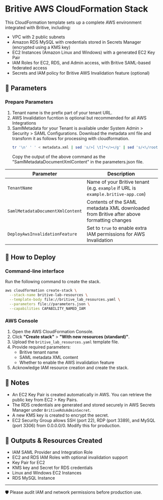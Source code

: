 # Britive AWS CloudFormation Stack

This CloudFormation template sets up a complete AWS environment integrated with Britive, including:
- VPC with 2 public subnets
- Amazon RDS MySQL with credentials stored in Secrets Manager (encrypted using a KMS key)
- EC2 Instances (Amazon Linux and Windows) with a generated EC2 Key Pair
- IAM Roles for EC2, RDS, and Admin access, with Britive SAML-based federated access
- Secrets and IAM policy for Britive AWS Invalidation feature (optional)

## 🔧 Parameters

### Prepare Parameters

1. Tenant name is the prefix part of your tenant URL.
2. AWS Invalidation fucntion is optional but recommended for all AWS Integrations
3. SamlMetadata for your Tenant is available under System Admin > Security > SAML Configurations.
   Download the metadata xml file and transform it as follows for processing with cloudformation.
   ```bash
   tr '\n' ' ' < metadata.xml | sed 's/>[ \t]*</></g' | sed 's/<\/root><root>/<\/root>\n<root>/g' | sed 's/"/\\"/g'
   ```
   Copy the output of the above command as the "SamlMetadataDocumentXmlContent" in the parameters.json file.

| Parameter                         | Description                                                                                |
|-----------------------------------|--------------------------------------------------------------------------------------------|
| `TenantName`                      | Name of your Britive tenant (e.g. `example` if URL is `example.britive-app.com`)           |
| `SamlMetadataDocumentXmlContent`  | Contents of the SAML metadata XML downloaded from Britive after above formatting changes   |
| `DeployAwsInvalidationFeature`    | Set to `true` to enable extra IAM permissions for AWS Invalidation                         |


## 🚀 How to Deploy

### Command-line interface

Run the following command to create the stack.
```bash
aws cloudformation create-stack \
  --stack-name britive-lab-resources \
  --template-body file://britive_lab_resources.yaml \
  --parameters file://parameters.json \
  --capabilities CAPABILITY_NAMED_IAM
```

### AWS Console

1. Open the AWS CloudFormation Console.
2. Click **"Create stack"** > **"With new resources (standard)"**.
3. Upload the `britive_lab_resources.yaml` template file.
4. Provide required parameters:
   - Britive tenant name
   - SAML metadata XML content
   - Whether to enable the AWS invalidation feature
5. Acknowledge IAM resource creation and create the stack.

## 🔐 Notes

- An EC2 Key Pair is created automatically in AWS. You can retrieve the public key from EC2 > Key Pairs.
- The RDS credentials are generated and stored securely in AWS Secrets Manager under `BritiveRdsAdminSecret`.
- A new KMS key is created to encrypt the secret.
- EC2 Security Group allows SSH (port 22), RDP (port 3389), and MySQL (port 3306) from 0.0.0.0/0. Modify this for production.

## 📎 Outputs & Resources Created

- IAM SAML Provider and Integration Role
- EC2 and RDS IAM Roles with optional invalidation support
- Key Pair for EC2
- KMS key and Secret for RDS credentials
- Linux and Windows EC2 Instances
- RDS MySQL Instance

---

🛡️ Please audit IAM and network permissions before production use.
